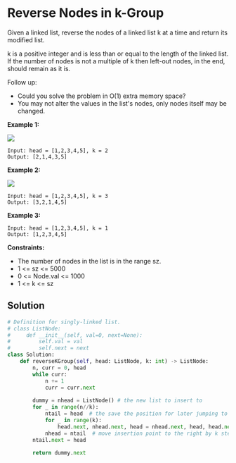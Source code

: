 <h1>Reverse Nodes in k-Group</h1>

<p>
Given a linked list, reverse the nodes of a linked list k at a time and return its modified list.

k is a positive integer and is less than or equal to the length of the linked list. If the number of nodes is not a multiple of k then left-out nodes, in the end, should remain as it is.

Follow up:

- Could you solve the problem in O(1) extra memory space?
- You may not alter the values in the list's nodes, only nodes itself may be changed.

</p>

<b>Example 1:</b>

<img src="https://assets.leetcode.com/uploads/2020/10/03/reverse_ex1.jpg">

    Input: head = [1,2,3,4,5], k = 2
    Output: [2,1,4,3,5]
    
<b>Example 2:</b>

<img src="https://assets.leetcode.com/uploads/2020/10/03/reverse_ex2.jpg">

    Input: head = [1,2,3,4,5], k = 3
    Output: [3,2,1,4,5]
    
<b>Example 3:</b>

    Input: head = [1,2,3,4,5], k = 1
    Output: [1,2,3,4,5]

<b>Constraints:</b>

- The number of nodes in the list is in the range sz.
- 1 <= sz <= 5000
- 0 <= Node.val <= 1000
- 1 <= k <= sz

<h2>Solution</h2>

```python
# Definition for singly-linked list.
# class ListNode:
#     def __init__(self, val=0, next=None):
#         self.val = val
#         self.next = next
class Solution:
    def reverseKGroup(self, head: ListNode, k: int) -> ListNode:
        n, curr = 0, head
        while curr:
            n += 1
            curr = curr.next
        
        dummy = nhead = ListNode() # the new list to insert to
        for _ in range(n//k):
            ntail = head  # the save the position for later jumping to
            for _ in range(k):
                head.next, nhead.next, head = nhead.next, head, head.next  # insert at nhead
            nhead = ntail  # move insertion point to the right by k steps
        ntail.next = head
        
        return dummy.next
```
